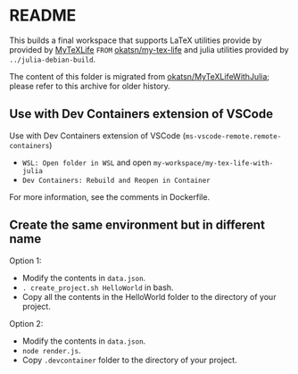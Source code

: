 # README
This builds a final workspace that supports LaTeX utilities provide by provided by [MyTeXLife](https://github.com/okatsn/MyTeXLife) `FROM` [okatsn/my-tex-life](https://hub.docker.com/repository/docker/okatsn/my-tex-life/general) and julia utilities provided by `../julia-debian-build`.

The content of this folder is migrated from [okatsn/MyTeXLifeWithJulia](https://github.com/okatsn/MyTeXLifeWithJulia); please refer to this archive for older history.

## Use with Dev Containers extension of VSCode

Use with Dev Containers extension of VSCode (`ms-vscode-remote.remote-containers`)
- `WSL: Open folder in WSL` and open `my-workspace/my-tex-life-with-julia`
- `Dev Containers: Rebuild and Reopen in Container`


For more information, see the comments in Dockerfile.

## Create the same environment but in different name


Option 1:
- Modify the contents in `data.json`.
- `. create_project.sh HelloWorld` in bash.
- Copy all the contents in the HelloWorld folder to the directory of your project.

Option 2:
- Modify the contents in `data.json`.
- `node render.js`.
- Copy `.devcontainer` folder to the directory of your project.